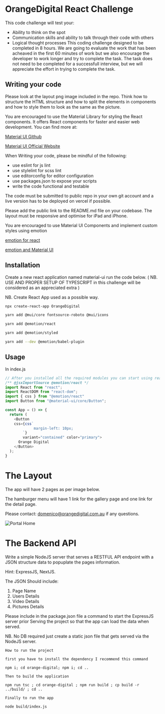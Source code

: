# OrangeDigital React Challenge

This code challenge will test your:

- Ability to think on the spot
- Communication skills and ability to talk through their code with others
- Logical thought processes
  This coding challenge designed to be completed in 8 hours. We are going to evaluate the work that has been acheaved in the first 60 minutes of work but we also encourage the developer to work longer and try to complete the task. The task does not need to be completed for a successfull interview, but we will appreciate the effort in trying to complete the task. 

## Writing your code

Please look at the layout png image included in the repo. Think how to structure the HTML structure and how to split the elements in components and how to style them to look as the same as the picture.

You are encouraged to use the Material Library for styling the React components. It offers React components for faster and easier web development. You can find more at:

[Material UI Github](https://github.com/mui/material-ui)

[Material UI Official Website](https://mui.com/core/)

When Writing your code, please be mindful of the following:

- use eslint for js lint
- use stylelint for scss lint
- use editorconfig for editor configuration
- use packages.json to expose your scripts
- write the code functional and testable

The code must be submitted to public repo in your own git account and a live version has to be deployed on vercel if possible.

Please add the public link to the README.md file on your codebase. The layout must be responsive and optimise for iPad and iPhone.

You are encouraged to use Material UI Components and implement custom styles using emotion

[emotion for react ](https://emotion.sh/docs/introduction)

[emotion and Material UI](https://networksynapse.net/development/mui-v5-material-with-emotion/)

## Installation

Create a new react application named material-ui run the code below. ( NB. USE AND PROPER SETUP OF TYPESCRIPT in this challenge will be considered as an appreciated extra )

NB. Create React App used as a possible way. 

```bash
npx create-react-app OrangeDigital

yarn add @mui/core fontsource-roboto @mui/icons

yarn add @emotion/react

yarn add @emotion/styled

yarn add --dev @emotion/babel-plugin

```

## Usage

In index.js

```JavaScript
// After you installed all the required modules you can start using react with material-ui and style our components. (EXAMPLE ONLY)
/** @jsxImportSource @emotion/react */
import React from "react";
import ReactDOM from "react-dom";
import { css } from "@emotion/react"
import Button from "@material-ui/core/Button";

const App = () => {
  return (
    <Button
    css={css`
             margin-left: 10px;
        `}
        variant="contained" color="primary">
      Orange Digital
    </Button>
  );
}
```

# The Layout

The app will have 2 pages as per image below.

The hamburger menu will have 1 link for the gallery page and one link for the detail page.

Please contact: domenico@orangedigital.com.au if any questions.

![Portal Home](https://bitbucket.org/orangedigital/od-react-challege/raw/bce74dbb748d91a5b334f1b0035bea4ce08e2260/app-page-figma.png)

# The Backend API

Write a simple NodeJS server that serves a RESTFUL API endpoint with a JSON structure data to popuplate the pages information.

Hint: ExpressJS, NextJS.

The JSON Should include:

1) Page Name
2) Users Details
3) Video Details
4) Pictures Details


Please include in the package.json file a command to start the ExpressJS server prior Serving the project so that the app can load the data when served.

NB. No DB required just create a static json file that gets served via the NodeJS server.


    How to run the project

    first you have to install the dependency I recommend this command

    npm i; cd orange-digital; npm i; cd ..

    Then to build the application

    npm run tsc ; cd orange-digital ; npm run build ; cp build -r ../build/ ; cd ..

    Finally to run the app

    node build/index.js

